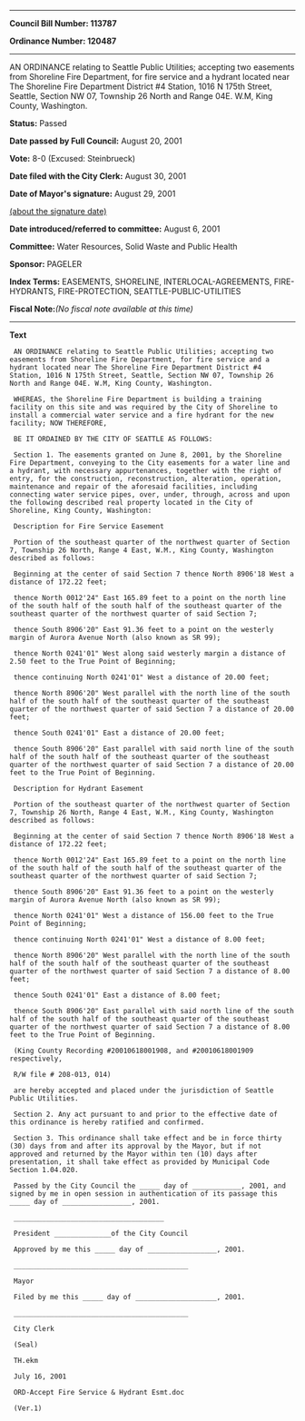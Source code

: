 

********

**Council Bill Number: 113787**
   
**Ordinance Number: 120487**
********

 AN ORDINANCE relating to Seattle Public Utilities; accepting two easements from Shoreline Fire Department, for fire service and a hydrant located near The Shoreline Fire Department District #4 Station, 1016 N 175th Street, Seattle, Section NW 07, Township 26 North and Range 04E. W.M, King County, Washington.

**Status:** Passed
   
**Date passed by Full Council:** August 20, 2001
   
**Vote:** 8-0 (Excused: Steinbrueck)
   
**Date filed with the City Clerk:** August 30, 2001
   
**Date of Mayor's signature:** August 29, 2001
   
[(about the signature date)](/~public/approvaldate.htm)
   
   
   
**Date introduced/referred to committee:** August 6, 2001
   
**Committee:** Water Resources, Solid Waste and Public Health
   
**Sponsor:** PAGELER
   
   
**Index Terms:** EASEMENTS, SHORELINE, INTERLOCAL-AGREEMENTS, FIRE-HYDRANTS, FIRE-PROTECTION, SEATTLE-PUBLIC-UTILITIES

**Fiscal Note:**_(No fiscal note available at this time)_

********

**Text**
   
```
 AN ORDINANCE relating to Seattle Public Utilities; accepting two easements from Shoreline Fire Department, for fire service and a hydrant located near The Shoreline Fire Department District #4 Station, 1016 N 175th Street, Seattle, Section NW 07, Township 26 North and Range 04E. W.M, King County, Washington.

 WHEREAS, the Shoreline Fire Department is building a training facility on this site and was required by the City of Shoreline to install a commercial water service and a fire hydrant for the new facility; NOW THEREFORE,

 BE IT ORDAINED BY THE CITY OF SEATTLE AS FOLLOWS:

 Section 1. The easements granted on June 8, 2001, by the Shoreline Fire Department, conveying to the City easements for a water line and a hydrant, with necessary appurtenances, together with the right of entry, for the construction, reconstruction, alteration, operation, maintenance and repair of the aforesaid facilities, including connecting water service pipes, over, under, through, across and upon the following described real property located in the City of Shoreline, King County, Washington:

 Description for Fire Service Easement

 Portion of the southeast quarter of the northwest quarter of Section 7, Township 26 North, Range 4 East, W.M., King County, Washington described as follows:

 Beginning at the center of said Section 7 thence North 8906'18 West a distance of 172.22 feet;

 thence North 0012'24" East 165.89 feet to a point on the north line of the south half of the south half of the southeast quarter of the southeast quarter of the northwest quarter of said Section 7;

 thence South 8906'20" East 91.36 feet to a point on the westerly margin of Aurora Avenue North (also known as SR 99);

 thence North 0241'01" West along said westerly margin a distance of 2.50 feet to the True Point of Beginning;

 thence continuing North 0241'01" West a distance of 20.00 feet;

 thence North 8906'20" West parallel with the north line of the south half of the south half of the southeast quarter of the southeast quarter of the northwest quarter of said Section 7 a distance of 20.00 feet;

 thence South 0241'01" East a distance of 20.00 feet;

 thence South 8906'20" East parallel with said north line of the south half of the south half of the southeast quarter of the southeast quarter of the northwest quarter of said Section 7 a distance of 20.00 feet to the True Point of Beginning.

 Description for Hydrant Easement

 Portion of the southeast quarter of the northwest quarter of Section 7, Township 26 North, Range 4 East, W.M., King County, Washington described as follows:

 Beginning at the center of said Section 7 thence North 8906'18 West a distance of 172.22 feet;

 thence North 0012'24" East 165.89 feet to a point on the north line of the south half of the south half of the southeast quarter of the southeast quarter of the northwest quarter of said Section 7;

 thence South 8906'20" East 91.36 feet to a point on the westerly margin of Aurora Avenue North (also known as SR 99);

 thence North 0241'01" West a distance of 156.00 feet to the True Point of Beginning;

 thence continuing North 0241'01" West a distance of 8.00 feet;

 thence North 8906'20" West parallel with the north line of the south half of the south half of the southeast quarter of the southeast quarter of the northwest quarter of said Section 7 a distance of 8.00 feet;

 thence South 0241'01" East a distance of 8.00 feet;

 thence South 8906'20" East parallel with said north line of the south half of the south half of the southeast quarter of the southeast quarter of the northwest quarter of said Section 7 a distance of 8.00 feet to the True Point of Beginning.

 (King County Recording #20010618001908, and #20010618001909 respectively,

 R/W file # 208-013, 014)

 are hereby accepted and placed under the jurisdiction of Seattle Public Utilities.

 Section 2. Any act pursuant to and prior to the effective date of this ordinance is hereby ratified and confirmed.

 Section 3. This ordinance shall take effect and be in force thirty (30) days from and after its approval by the Mayor, but if not approved and returned by the Mayor within ten (10) days after presentation, it shall take effect as provided by Municipal Code Section 1.04.020.

 Passed by the City Council the _____ day of ____________, 2001, and signed by me in open session in authentication of its passage this _____ day of _________________, 2001.

 _____________________________________

 President ______________of the City Council

 Approved by me this _____ day of _________________, 2001.

 ___________________________________________

 Mayor

 Filed by me this _____ day of ____________________, 2001.

 ___________________________________________

 City Clerk

 (Seal)

 TH.ekm

 July 16, 2001

 ORD-Accept Fire Service & Hydrant Esmt.doc

 (Ver.1)

```
